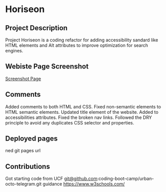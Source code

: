 # Horiseon
## Project Description
Project Horiseon is a coding refactor for adding accessibility sandard like HTML elements and Alt attributes to improve optimization for search engines.

## Webiste Page Screenshot
[Screenshot Page](./assets/images/deployed%20page.png)


## Comments
Added comments to both HTML and CSS.
Fixed non-semantic elements to HTML semantic elements.
Updated title element of the website.
Added to accessibilities attributes.
Fixed the broken nav links.
Followed the DRY principle to avoid any duplicates CSS selector and properties.

## Deployed pages 
ned git pages url

## Contributions
Got starting code from UCF git@github.com:coding-boot-camp/urban-octo-telegram.git
guidance https://www.w3schools.com/

